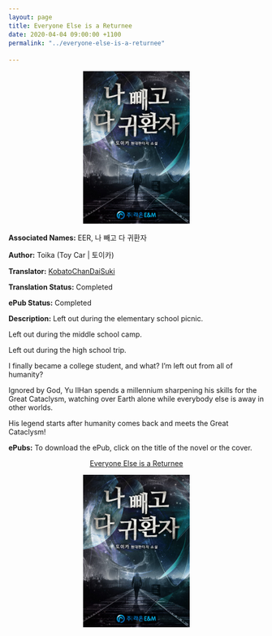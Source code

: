 ```yaml
---
layout: page
title: Everyone Else is a Returnee
date: 2020-04-04 09:00:00 +1100
permalink: "../everyone-else-is-a-returnee"

---
```

<p style="text-align: center;"><img src="/images/everyone-else-is-a-returnee-cover.jpg" height="300"></p>

<b>Associated Names:</b> EER, 나 빼고 다 귀환자

<b>Author:</b> Toika (Toy Car \| 토이카)

<b>Translator:</b> <a href="https://kobatochan.com/korean-novels/everyone-else-is-a-returnee/" target="_blank" rel="noopener">KobatoChanDaiSuki</a>

<b>Translation Status:</b> Completed

<b>ePub Status:</b> Completed

<b>Description:</b> Left out during the elementary school picnic.

Left out during the middle school camp.

Left out during the high school trip.

I finally became a college student, and what? I’m left out from all of humanity?

Ignored by God, Yu IlHan spends a millennium sharpening his skills for the Great Cataclysm, watching over Earth alone while everybody else is away in other worlds.

His legend starts after humanity comes back and meets the Great Cataclysm!

<b>ePubs:</b> To download the ePub, click on the title of the novel or the cover.

<p style="text-align: center;"><a href="http://gestyy.com/w9laaE" target="_blank" rel="noopener">Everyone Else is a Returnee</a></p>

<p style="text-align: center;"><a href="http://gestyy.com/w9laaE" target="_blank" rel="noopener"><img src="/images/everyone-else-is-a-returnee-cover.jpg" height="300"></a></p>
